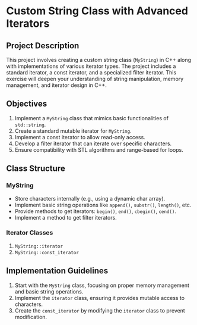 # Custom String Class with Advanced Iterators

## Project Description

This project involves creating a custom string class (`MyString`) in C++ along with implementations of various iterator types. The project includes a standard iterator, a const iterator, and a specialized filter iterator. This exercise will deepen your understanding of string manipulation, memory management, and iterator design in C++.

## Objectives

1. Implement a `MyString` class that mimics basic functionalities of `std::string`.
2. Create a standard mutable iterator for `MyString`.
3. Implement a const iterator to allow read-only access.
4. Develop a filter iterator that can iterate over specific characters.
5. Ensure compatibility with STL algorithms and range-based for loops.

## Class Structure

### MyString
- Store characters internally (e.g., using a dynamic char array).
- Implement basic string operations like `append()`, `substr()`, `length()`, etc.
- Provide methods to get iterators: `begin()`, `end()`, `cbegin()`, `cend()`.
- Implement a method to get filter iterators.

### Iterator Classes
1. `MyString::iterator`
2. `MyString::const_iterator`

## Implementation Guidelines

1. Start with the `MyString` class, focusing on proper memory management and basic string operations.
2. Implement the `iterator` class, ensuring it provides mutable access to characters.
3. Create the `const_iterator` by modifying the `iterator` class to prevent modification.
